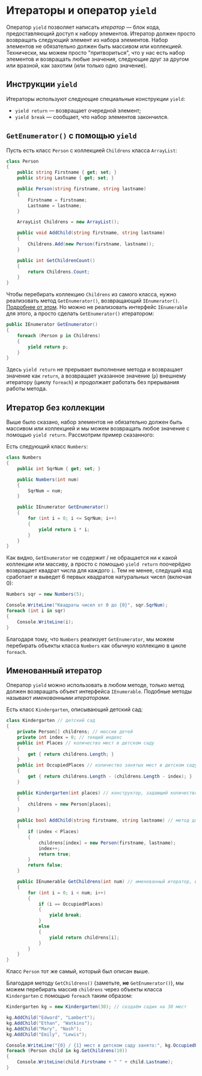 # Итераторы и оператор `yield`

Оператор `yield` позволяет написать *итератор* — блок кода, предоставляющий доступ к набору элементов. Итератор должен просто возвращать следующий элемент из набора элементов. Набор элементов не обязательно должен быть массивом или коллекцией. Технически, мы можем просто "притвориться", что у нас есть набор элементов и возвращать любые значения, следующие друг за другом или вразной, как захотим (или только одно значение).

## Инструкции `yield`

Итераторы используют следующие специальные конструкции `yield`:

 - `yield return` — возвращает очередной элемент;
 - `yield break` — сообщает, что набор элементов закончился.

## `GetEnumerator()` с помощью `yield`

Пусть есть класс `Person` с коллекцией `Childrens` класса `ArrayList`:

```csharp
class Person
{
    public string Firstname { get; set; }
    public string Lastname { get; set; }

    public Person(string firstname, string lastname)
    {
        Firstname = firstname;
        Lastname = lastname;
    }

    ArrayList Childrens = new ArrayList();

    public void AddChild(string firstname, string lastname)
    {
        Childrens.Add(new Person(firstname, lastname));
    }

    public int GetChildrenCount()
    {
        return Childrens.Count;
    }
}
```

Чтобы перебирать коллекцию `Childrens` из самого класса, нужно реализовать метод `GetEnumerator()`, возвращающий `IEnumerator()`. [Подробнее от этом](https://github.com/shuryak/csharp-learning/tree/master/Collections/IEnumerable%20%26%20IEnumerator). Но можно не реализовать интерфейс `IEnumerable` для этого, а просто сделать `GetEnumerator()` итератором:

```csharp
public IEnumerator GetEnumerator()
{
    foreach (Person p in Childrens)
    {
        yield return p;
    }
}
```

Здесь `yield return` не прерывает выполнение метода и возвращает значение как `return`, а возвращает указанное значение (`p`) внешнему итератору (циклу `foreach`) и продолжает работать без прерывания работы метода.

##  Итератор без коллекции

Выше было сказано, набор элементов не обязательно должен быть массивом или коллекцией и мы можем возвращать любое значение с помощью `yield return`. Рассмотрим пример сказанного:

Есть следующий класс `Numbers`:

```csharp
class Numbers
{
    public int SqrNum { get; set; }

    public Numbers(int num)
    {
        SqrNum = num;
    }

    public IEnumerator GetEnumerator()
    {
        for (int i = 0; i <= SqrNum; i++)
        {
            yield return i * i;
        }
    }
}
```

Как видно, `GetEnumerator` не содержит / не обращается ни к какой коллекции или массиву, а просто с помощью `yield return` поочерёдно возвращает квадрат числа для каждого `i`. Тем не менее, следущий код сработает и выведет 6 первых квадратов натуральных чисел (включая 0):

```csharp
Numbers sqr = new Numbers(5);

Console.WriteLine("Квадраты чисел от 0 до {0}", sqr.SqrNum);
foreach (int i in sqr)
{
    Console.WriteLine(i);
}
```

Благодаря тому, что `Numbers` реализует `GetEnumerator`, мы можем перебирать объекты класса `Numbers` как обычную коллекцию в цикле `foreach`.

## Именованный итератор

Оператор `yield` можно использовать в любом методе, только метод должен возвращать объект интерфейса `IEnumerable`. Подобные методы называют *именованными итераторами*.

Есть класс `Kindergarten`, описывающий детский сад:

```csharp
class Kindergarten // детский сад
{
    private Person[] childrens; // массив детей
    private int index = 0; // текщий индекс
    public int Places // количество мест в детском саду
    {
        get { return childrens.Length; }
    }
    public int OccupiedPlaces // количество занятых мест в детском саду
    {
        get { return childrens.Length - (childrens.Length - index); }
    }

    public Kindergarten(int places) // конструктор, задающий количество мест в дестком саду
    {
        childrens = new Person[places];
    }

    public bool AddChild(string firstname, string lastname) // метод для добавления детей в детский сад
    {
        if (index < Places)
        {
            childrens[index] = new Person(firstname, lastname);
            index++;
            return true;
        }
        return false;
    }

    public IEnumerable GetChildrens(int num) // именованный итератор, в качестве параметра нужно передавать количество первых детей, имена которых нужно вывести
    {
        for (int i = 0; i < num; i++)
        {
            if (i == OccupiedPlaces)
            {
                yield break;
            }
            else
            {
                yield return childrens[i];
            }
        }
    }
}
```

Класс `Person` тот же самый, который был описан выше.

Благодаря методу `GetChildrens()` (заметьте, **не** `GetEnumerator()`), мы можем перебирать массив `childrens` через объекты класса `Kindergarten` с помощью `foreach` таким образом:

```csharp
Kindergarten kg = new Kindergarten(30); // создаём садик на 30 мест

kg.AddChild("Edward", "Lambert");
kg.AddChild("Ethan", "Watkins");
kg.AddChild("Mary", "Nash");
kg.AddChild("Emily", "Lewis");

Console.WriteLine("{0} / {1} мест в детском саду занято:", kg.OccupiedPlaces ,kg.Places);
foreach (Person child in kg.GetChildrens(10))
{
    Console.WriteLine(child.Firstname + " " + child.Lastname);
}
```